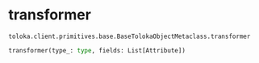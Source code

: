# transformer
`toloka.client.primitives.base.BaseTolokaObjectMetaclass.transformer`

```python
transformer(type_: type, fields: List[Attribute])
```

